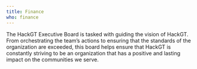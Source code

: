 ```yaml
---
title: Finance
who: finance
---
```


The HackGT Executive Board is tasked with guiding the vision of HackGT. From orchestrating the team’s actions to ensuring that the standards of the organization are exceeded, this board helps ensure that HackGT is constantly striving to be an organization that has a positive and lasting impact on the communities we serve. 